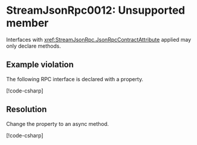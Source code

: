 # StreamJsonRpc0012: Unsupported member

Interfaces with <xref:StreamJsonRpc.JsonRpcContractAttribute> applied may only declare methods.

## Example violation

The following RPC interface is declared with a property.

[!code-csharp[](../../samples/Analyzers/StreamJsonRpc0012.cs#Violation)]

## Resolution

Change the property to an async method.

[!code-csharp[](../../samples/Analyzers/StreamJsonRpc0012.cs#Fix)]
